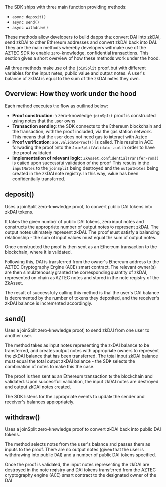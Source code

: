 The SDK ships with three main function providing methods:

-   `async deposit()`
-   `async send()`
-   `async withdraw()`

These methods allow developers to build dapps that convert DAI into zkDAI, send zkDAI to other Ethereum addresses and convert zkDAI back into DAI. They are the main methods whereby developers will make use of the AZTEC SDK to enable zero-knowledge, confidential transactions. This section gives a short overview of how these methods work under the hood.

All three methods make use of the `joinSplit` proof, but with different variables for the input notes, public value and output notes. A user's balance of zkDAI is equal to the sum of the zkDAI notes they own.

## Overview: How they work under the hood

Each method executes the flow as outlined below:

-   **Proof construction**: a zero-knowledge `joinSplit` proof is constructed using notes that the user owns
-   **Transaction sending**: the SDK connects to the Ethereum blockchain and the transaction, with the proof included, via the gas station network. This means that the user does not need gas to interact with Aztec
-   **Proof verification**: `ace.validateProof()` is called. This results in ACE forwading the proof onto the `JoinSplitValidator.sol` in order to have the proof validated
-   **Implementation of relevant logic**: `ZkAsset.confidentialTransferFrom()` is called upon successful validation of the proof. This results in the `inputNotes` to the `joinSplit` being destroyed and the `outputNotes` being created in the zkDAI note registry. In this way, value has been confidentially transferred.


## deposit()
Uses a joinSplit zero-knowledge proof, to convert public DAI tokens into zkDAI tokens.

It takes the given number of public DAI tokens, zero input notes and constructs the appropriate number of output notes to represent zkDAI. The output notes ultimately represent zkDAI. The proof must satisfy a balancing relationship - the sum of input values must equal the sum of output notes.
     
Once constructed the proof is then sent as an Ethereum transaction to the blockchain, where it is validated. 

Following this, DAI is transferred from the owner's Ethereum address to the AZTEC Cryptography Engine (ACE) smart contract. The relevant owner(s) are then simulatenously granted the corresponding quantity of zkDAI, represented on chain as AZTEC notes and stored in the note registry of the ZkAsset.
     
The result of successfully calling this method is that the user's DAI balance is decremented by the number of tokens they deposited, and the receiver's zkDAI balance is incremented accordingly.

## send()
Uses a joinSplit zero-knowledge proof, to send zkDAI from one user to another user.
  
The method takes as input notes representing the zkDAI balance to be transferred, and creates output notes with appropriate owners to represent the zkDAI balance that has been transferred. The total input zkDAI balance must equal the total output zkDAI balance - the SDK selects the combination of notes to make this the case.
  
The proof is then sent as an Ethereum transaction to the blockchain and validated. Upon successfull validation, the input zkDAI notes are destroyed and output zkDAI notes created.
  
The SDK listens for the appropriate events to update the sender and receiver's balances appropriately.

## withdraw()
Uses a joinSplit zero-knowledge proof to convert zkDAI back into public DAI tokens.
     
The method selects notes from the user's balance and passes them as inputs to the proof. There are no output notes (given that the user is withdrawing into public DAI) and a number of public DAI tokens specified.

Once the proof is validated, the input notes representing the zkDAI are destroyed in the note registry and DAI tokens transferred from the AZTEC cryptography engine (ACE) smart contract to the designated owner of the DAI





